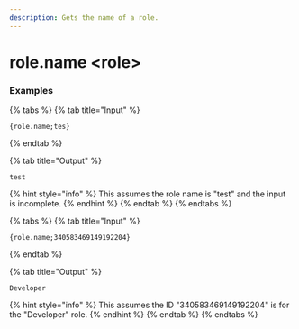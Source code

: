 ```yaml
---
description: Gets the name of a role.
---
```


# role.name <role\>

### Examples

{% tabs %}
{% tab title="Input" %}

```text
{role.name;tes}
```

{% endtab %}

{% tab title="Output" %}

```text
test
```

{% hint style="info" %}
This assumes the role name is "test" and the input is incomplete.
{% endhint %}
{% endtab %}
{% endtabs %}

{% tabs %}
{% tab title="Input" %}

```text
{role.name;340583469149192204}
```

{% endtab %}

{% tab title="Output" %}

```text
Developer
```

{% hint style="info" %}
This assumes the ID "340583469149192204" is for the "Developer" role.
{% endhint %}
{% endtab %}
{% endtabs %}
